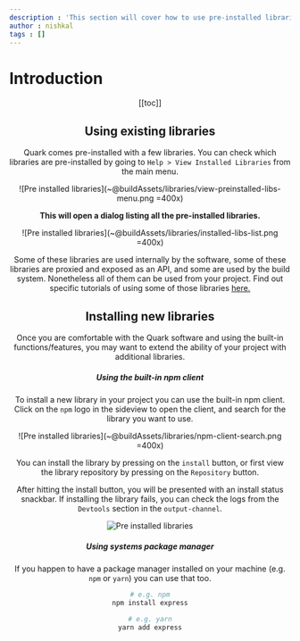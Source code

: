 ```yaml
---
description : 'This section will cover how to use pre-installed libraries and how to install new libraries.'
author : nishkal
tags : []
---
```


# Introduction

<Header />

[[toc]]

## Using existing libraries
Quark comes pre-installed with a few libraries. You can check which libraries are pre-installed by going to 
`Help > View Installed Libraries` from the main menu.

![Pre installed libraries](~@buildAssets/libraries/view-preinstalled-libs-menu.png =400x)

__This will open a dialog listing all the pre-installed libraries.__

![Pre installed libraries](~@buildAssets/libraries/installed-libs-list.png =400x)

Some of these libraries are used internally by the software, some of these libraries are proxied and exposed as an API, and some are used by the build system. Nonetheless all of them can be used from your project. Find out specific tutorials of using some of those libraries [here.](/libraries/)

## Installing new libraries
Once you are comfortable with the Quark software and using the built-in functions/features, you may want to extend the ability of your project with additional libraries.

##### Using the built-in npm client
To install a new library in your project you can use the built-in npm client. Click on the `npm` logo in the sideview to open the client, and search for the library you want to use.

![Pre installed libraries](~@buildAssets/libraries/npm-client-search.png =400x)

You can install the library by pressing on the `install` button, or first view the library repository by pressing on the `Repository` button.

After hitting the install button, you will be presented with an install status snackbar. If installing the library fails, you can check the logs from the `Devtools` section in the `output-channel`.

![Pre installed libraries](~@buildAssets/libraries/npm-install-status.png)

##### Using systems package manager
If you happen to have a package manager installed on your machine (e.g. `npm` or `yarn`) you can use that too.

```bash
# e.g. npm
npm install express

# e.g. yarn
yarn add express
```




